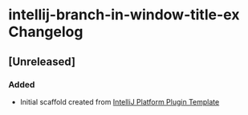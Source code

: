 <!-- Keep a Changelog guide -> https://keepachangelog.com -->

# intellij-branch-in-window-title-ex Changelog

## [Unreleased]
### Added
- Initial scaffold created from [IntelliJ Platform Plugin Template](https://github.com/JetBrains/intellij-platform-plugin-template)
